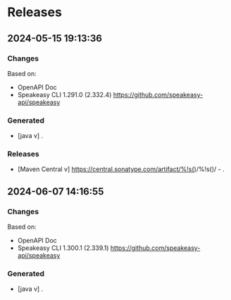 # Releases

## 2024-05-15 19:13:36
### Changes
Based on:
- OpenAPI Doc  
- Speakeasy CLI 1.291.0 (2.332.4) https://github.com/speakeasy-api/speakeasy
### Generated
- [java v] .
### Releases
- [Maven Central v] https://central.sonatype.com/artifact/%!s(<nil>)/%!s(<nil>)/ - .

## 2024-06-07 14:16:55
### Changes
Based on:
- OpenAPI Doc  
- Speakeasy CLI 1.300.1 (2.339.1) https://github.com/speakeasy-api/speakeasy
### Generated
- [java v] .